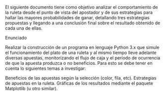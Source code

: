 El siguiente documento tiene como objetivo analizar el comportamiento de la ruleta desde el punto
de vista del apostador y de sus estrategias para hallar las mayores probabilidades de ganar, detallando
tres estrategias propuestas y llegando a una conclusión final sobre el resultado obtenido de cada una
de ellas.

Enunciado

Realizar la construcción de un programa en lenguaje Python 3.x que simule el funcionamiento del plato de
una ruleta y al mismo tiempo lleve adelante diversas apuestas, monitorizando el flujo de caja y el período de ocurrencia
de que la apuesta produzca o no beneficios. Para esto se debe tener en cuenta lo siguientes temas a investigar:

Beneficios de las apuestas según la selección (color, fila, etc).
Estrategias de apuestas en la ruleta.
Gráficas de los resultados mediante el paquete Matplotlib (u otro similar).
